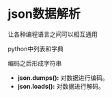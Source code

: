 # json数据解析

让各种编程语言之间可以相互通用

python中列表和字典

编码之后形成字符串

- **json.dumps():** 对数据进行编码。
- **json.loads():** 对数据进行解码。



